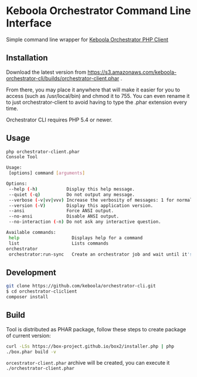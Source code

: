 # Keboola Orchestrator Command Line Interface

Simple command line wrapper for [Keboola Orchestrator PHP Client](https://github.com/keboola/orchestrator-php-client)

## Installation

Download the latest version from https://s3.amazonaws.com/keboola-orchestrator-cli/builds/orchestrator-client.phar .

From there, you may place it anywhere that will make it easier for you to access (such as /usr/local/bin) and chmod it to 755.
You can even rename it to just orchestrator-client to avoid having to type the .phar extension every time.

Orchestrator CLI requires PHP 5.4 or newer.

## Usage

```bash
php orchestrator-client.phar
Console Tool

Usage:
 [options] command [arguments]

Options:
 --help (-h)           Display this help message.
 --quiet (-q)          Do not output any message.
 --verbose (-v|vv|vvv) Increase the verbosity of messages: 1 for normal output, 2 for more verbose output and 3 for debug.
 --version (-V)        Display this application version.
 --ansi                Force ANSI output.
 --no-ansi             Disable ANSI output.
 --no-interaction (-n) Do not ask any interactive question.

Available commands:
 help                    Displays help for a command
 list                    Lists commands
orchestrator
 orchestrator:run-sync   Create an orchestrator job and wait until it's done.

```

## Development

```bash
git clone https://github.com/keboola/orchestrator-cli.git
$ cd orchestrator-cliclient
composer install
```


## Build
Tool is distributed as PHAR package, follow these steps to create package of current version:

```bash
curl -LSs https://box-project.github.io/box2/installer.php | php
./box.phar build -v
```

`orcestrator-client.phar` archive will be created, you can execute it `./orchestrator-client.phar`


